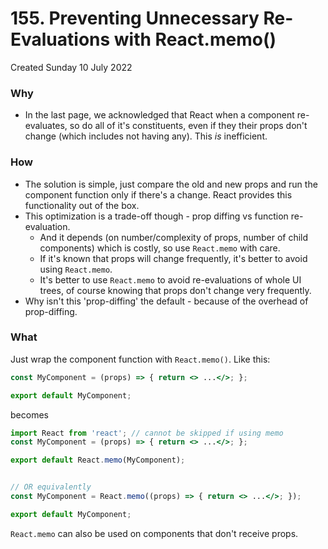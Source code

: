 # 155. Preventing Unnecessary Re-Evaluations with React.memo()
Created Sunday 10 July 2022

### Why
- In the last page, we acknowledged that React when a component re-evaluates, so do all of it's constituents, even if they their props don't change (which includes not having any). This *is* inefficient.

### How
- The solution is simple, just compare the old and new props and run the component function only if there's a change. React provides this functionality out of the box.
- This optimization is a trade-off though - prop diffing vs function re-evaluation. 
	- And it depends (on number/complexity of props, number of child components) which is costly, so use `React.memo` with care.
	- If it's known that props will change frequently, it's better to avoid using `React.memo`.
	- It's better to use `React.memo` to avoid re-evaluations of whole UI trees, of course knowing that props don't change very frequently.
- Why isn't this 'prop-diffing' the default - because of the overhead of prop-diffing.

### What
Just wrap the component function with `React.memo()`. Like this:
```jsx
const MyComponent = (props) => { return <> ...</>; };

export default MyComponent;
```
becomes
```jsx
import React from 'react'; // cannot be skipped if using memo
const MyComponent = (props) => { return <> ...</>; };

export default React.memo(MyComponent);


// OR equivalently
const MyComponent = React.memo((props) => { return <> ...</>; });

export default MyComponent;
```
`React.memo` can also be used on components that don't receive props.